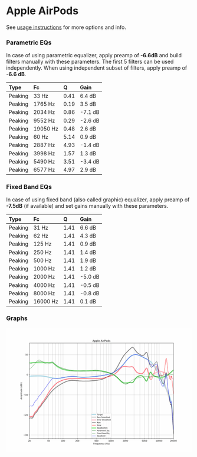# Apple AirPods
See [usage instructions](https://github.com/jaakkopasanen/AutoEq#usage) for more options and info.

### Parametric EQs
In case of using parametric equalizer, apply preamp of **-6.6dB** and build filters manually
with these parameters. The first 5 filters can be used independently.
When using independent subset of filters, apply preamp of **-6.6 dB**.

| Type    | Fc       |    Q | Gain    |
|:--------|:---------|:-----|:--------|
| Peaking | 33 Hz    | 0.41 | 6.4 dB  |
| Peaking | 1765 Hz  | 0.19 | 3.5 dB  |
| Peaking | 2034 Hz  | 0.86 | -7.1 dB |
| Peaking | 9552 Hz  | 0.29 | -2.6 dB |
| Peaking | 19050 Hz | 0.48 | 2.6 dB  |
| Peaking | 60 Hz    | 5.14 | 0.9 dB  |
| Peaking | 2887 Hz  | 4.93 | -1.4 dB |
| Peaking | 3998 Hz  | 1.57 | 1.3 dB  |
| Peaking | 5490 Hz  | 3.51 | -3.4 dB |
| Peaking | 6577 Hz  | 4.97 | 2.9 dB  |

### Fixed Band EQs
In case of using fixed band (also called graphic) equalizer, apply preamp of **-7.5dB**
(if available) and set gains manually with these parameters.

| Type    | Fc       |    Q | Gain    |
|:--------|:---------|:-----|:--------|
| Peaking | 31 Hz    | 1.41 | 6.6 dB  |
| Peaking | 62 Hz    | 1.41 | 4.3 dB  |
| Peaking | 125 Hz   | 1.41 | 0.9 dB  |
| Peaking | 250 Hz   | 1.41 | 1.4 dB  |
| Peaking | 500 Hz   | 1.41 | 1.9 dB  |
| Peaking | 1000 Hz  | 1.41 | 1.2 dB  |
| Peaking | 2000 Hz  | 1.41 | -5.0 dB |
| Peaking | 4000 Hz  | 1.41 | -0.5 dB |
| Peaking | 8000 Hz  | 1.41 | -0.8 dB |
| Peaking | 16000 Hz | 1.41 | 0.1 dB  |

### Graphs
![](./Apple%20AirPods.png)